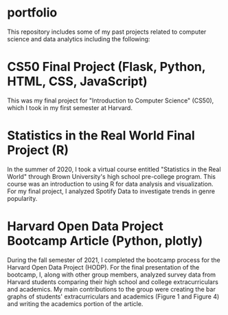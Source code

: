# portfolio
This repository includes some of my past projects related to computer science and data analytics including the following:

# CS50 Final Project (Flask, Python, HTML, CSS, JavaScript)
This was my final project for "Introduction to Computer Science" (CS50), which I took in my first semester at Harvard.

# Statistics in the Real World Final Project (R)
In the summer of 2020, I took a virtual course entitled "Statistics in the Real World" through Brown University's high school pre-college program. This course was an introduction to using R for data analysis and visualization. For my final project, I analyzed Spotify Data to investigate trends in genre popularity.

# Harvard Open Data Project Bootcamp Article (Python, plotly)
During the fall semester of 2021, I completed the bootcamp process for the Harvard Open Data Project (HODP). For the final presentation of the bootcamp, I, along with other group members, analyzed survey data from Harvard students comparing their high school and college extracurriculars and academics. My main contributions to the group were creating the bar graphs of students' extracurriculars and academics (Figure 1 and Figure 4) and writing the academics portion of the article.

